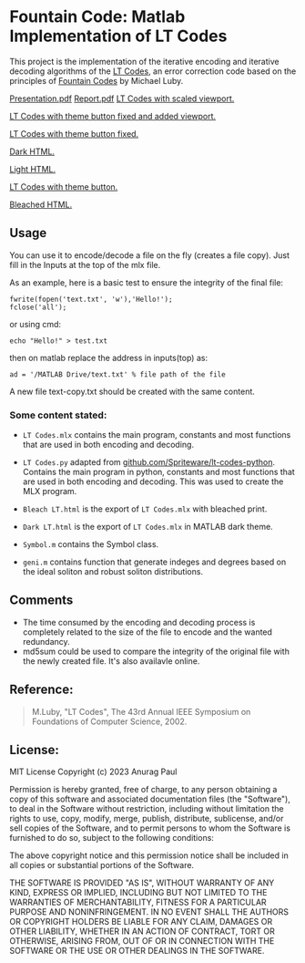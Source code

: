 # Fountain Code: Matlab Implementation of LT Codes

This project is the implementation of the iterative encoding and iterative decoding algorithms of the [LT Codes](https://en.wikipedia.org/wiki/LT_codes),
an error correction code based on the principles of [Fountain Codes](https://en.wikipedia.org/wiki/Fountain_code) by Michael Luby.

[Presentation.pdf](https://anuragpaul0.github.io/LT-Codes/HTML/Anurag%20Paul%2020EC01045%20ppt.pdf)
[Report.pdf](https://anuragpaul0.github.io/LT-Codes/HTML/Anurag%20Paul%2020EC01045.pdf)
[LT Codes with scaled viewport.](https://anuragpaul0.github.io/LT-Codes/HTML/LT%20Scaled.html)

[LT Codes with theme button fixed and added viewport.](https://anuragpaul0.github.io/LT-Codes/HTML/LT%20Viewport.html)

[LT Codes with theme button fixed.](https://anuragpaul0.github.io/LT-Codes/HTML/LT%20Button.html)

[Dark HTML.](https://anuragpaul0.github.io/LT-Codes/HTML/Dark%20LT.html)

[Light HTML.](https://anuragpaul0.github.io/LT-Codes/HTML/Light%20LT.html)

[LT Codes with theme button.](https://anuragpaul0.github.io/LT-Codes/HTML/LT%20abs%20butn.html)

[Bleached HTML.](https://anuragpaul0.github.io/LT-Codes/HTML/Bleach%20LT.html)

## Usage

You can use it to encode/decode a file on the fly (creates a file copy). Just fill in the Inputs at the top of the mlx file.

As an example, here is a basic test to ensure the integrity of the final file:
```
fwrite(fopen('text.txt', 'w'),'Hello!');
fclose('all');
```
or using cmd:
```
echo "Hello!" > test.txt
```
then on matlab replace the address in inputs(top) as:
```
ad = '/MATLAB Drive/text.txt' % file path of the file
```
A new file text-copy.txt should be created with the same content.

### Some content stated:

* `LT Codes.mlx` contains the main program, constants and most functions that are used in both encoding and decoding.
* `LT Codes.py` adapted from [github.com/Spriteware/lt-codes-python](https://github.com/Spriteware/lt-codes-python). Contains the main program in python, constants and most functions that are used in both encoding and decoding. This was used to create the MLX program.

* `Bleach LT.html` is the export of `LT Codes.mlx` with bleached print.
* `Dark LT.html` is the export of `LT Codes.mlx` in MATLAB dark theme.
* `Symbol.m` contains the Symbol class.
* `geni.m` contains function that generate indeges and degrees based on the ideal soliton and robust soliton distributions.

## Comments
* The time consumed by the encoding and decoding process is completely related to the size of the file to encode and the wanted redundancy.
* md5sum could be used to compare the integrity of the original file with the newly created file. It's also availavle online.
## Reference:

> M.Luby, "LT Codes", The 43rd Annual IEEE Symposium on Foundations of Computer Science, 2002.

## License:

MIT License
Copyright (c) 2023 Anurag Paul

Permission is hereby granted, free of charge, to any person obtaining a copy of this software and associated documentation files (the "Software"), to deal in the Software without restriction, including without limitation the rights to use, copy, modify, merge, publish, distribute, sublicense, and/or sell copies of the Software, and to permit persons to whom the Software is furnished to do so, subject to the following conditions:

The above copyright notice and this permission notice shall be included in all copies or substantial portions of the Software.

THE SOFTWARE IS PROVIDED "AS IS", WITHOUT WARRANTY OF ANY KIND, EXPRESS OR IMPLIED, INCLUDING BUT NOT LIMITED TO THE WARRANTIES OF MERCHANTABILITY, FITNESS FOR A PARTICULAR PURPOSE AND NONINFRINGEMENT. IN NO EVENT SHALL THE AUTHORS OR COPYRIGHT HOLDERS BE LIABLE FOR ANY CLAIM, DAMAGES OR OTHER LIABILITY, WHETHER IN AN ACTION OF CONTRACT, TORT OR OTHERWISE, ARISING FROM, OUT OF OR IN CONNECTION WITH THE SOFTWARE OR THE USE OR OTHER DEALINGS IN THE SOFTWARE.
